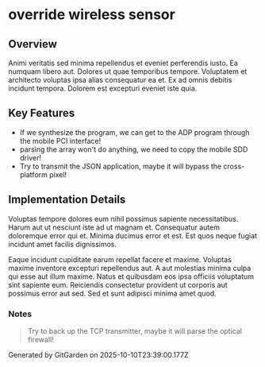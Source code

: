 # override wireless sensor

## Overview
Animi veritatis sed minima repellendus et eveniet perferendis iusto. Ea numquam libero aut. Dolores ut quae temporibus tempore. Voluptatem et architecto voluptas ipsa alias consequatur ea et. Ex ad omnis debitis incidunt tempora. Dolorem est excepturi eveniet iste quia.

## Key Features
- If we synthesize the program, we can get to the ADP program through the mobile PCI interface!
- parsing the array won't do anything, we need to copy the mobile SDD driver!
- Try to transmit the JSON application, maybe it will bypass the cross-platform pixel!

## Implementation Details
Voluptas tempore dolores eum nihil possimus sapiente necessitatibus. Harum aut ut nesciunt iste ad ut magnam et. Consequatur autem doloremque error qui et. Minima ducimus error et est. Est quos neque fugiat incidunt amet facilis dignissimos.
 Eaque incidunt cupiditate earum repellat facere et maxime. Voluptas maxime inventore excepturi repellendus aut. A aut molestias minima culpa qui esse aut illum maxime. Natus et quibusdam eos ipsa officiis voluptatum sint sapiente eum. Reiciendis consectetur provident ut corporis aut possimus error aut sed. Sed et sunt adipisci minima amet quod.

### Notes
> Try to back up the TCP transmitter, maybe it will parse the optical firewall!

Generated by GitGarden on 2025-10-10T23:39:00.177Z